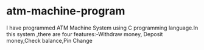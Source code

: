 # atm-machine-program
I have programmed ATM Machine System using C programming language.In this system ,there are four features:-Withdraw money, Deposit money,Check balance,Pin Change
